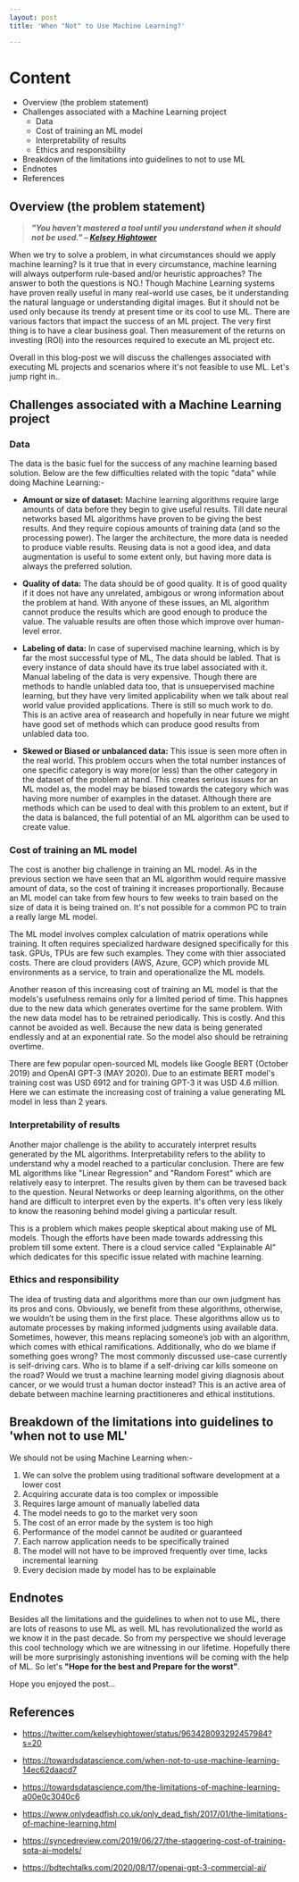 ```yaml
---
layout: post
title: 'When "Not" to Use Machine Learning?'

---
```


# Content

* Overview (the problem statement)
* Challenges associated with a Machine Learning project
    * Data
    * Cost of training an ML model
    * Interpretability of results
    * Ethics and responsibility
* Breakdown of the limitations into guidelines to not to use ML
* Endnotes
* References

## Overview (the problem statement)

> ***"You haven't mastered a tool until you understand when it should not be used." – <a href="https://twitter.com/kelseyhightower/status/963428093292457984?s=20">Kelsey Hightower</a>***


When we try to solve a problem, in what circumstances should we apply machine learning? Is it true that in every circumstance, machine learning will always outperform rule-based and/or heuristic approaches? The answer to both the questions is NO.! Though Machine Learning systems have proven really useful in many real-world use cases, be it understanding the natural language or understanding digital images. But it should not be used only because its trendy at present time or its cool to use ML. There are various factors that impact the success of an ML project. The very first thing is to have a clear business goal. Then measurement of the returns on investing (ROI) into the resources required to execute an ML project etc.

Overall in this blog-post we will discuss the challenges associated with executing ML projects and scenarios where it's not feasible to use ML. Let's jump right in..

## Challenges associated with a Machine Learning project

### Data

The data is the basic fuel for the success of any machine learning based solution. Below are the few difficulties related with the topic "data" while doing Machine Learning:-

* **Amount or size of dataset:** Machine learning algorithms require large amounts of data before they begin to give useful results. Till date neural networks based ML algorithms have proven to be giving the best results. And they require copious amounts of training data (and so the processing power). The larger the architecture, the more data is needed to produce viable results. Reusing data is not a good idea, and data augmentation is useful to some extent only, but having more data is always the preferred solution.

* **Quality of data:** The data should be of good quality. It is of good quality if it does not have any unrelated, ambigous or wrong information about the problem at hand. With anyone of these issues, an ML algorithm cannot produce the results which are good enough to produce the value. The valuable results are often those which improve over human-level error. 

* **Labeling of data:** In case of supervised machine learning, which is by far the most successful type of ML, The data should be labled. That is every instance of data should have its true label associated with it. Manual labeling of the data is very expensive. Though there are methods to handle unlabled data too, that is unsuepervised machine learning, but they have very limited applicability when we talk about real world value provided applications. There is still so much work to do. This is an active area of reasearch and hopefully in near future we might have good set of methods which can produce good results from unlabled data too.

* **Skewed or Biased or unbalanced data:** This issue is seen more often in the real world. This problem occurs when the total number instances of one specific category is way more(or less) than the other category in the dataset of the problem at hand. This creates serious issues for an ML model as, the model may be biased towards the category which was having more number of examples in the dataset. Although there are methods which can be used to deal with this problem to an extent, but if the data is balanced, the full potential of an ML algorithm can be used to create value.

### Cost of training an ML model

The cost is another big challenge in training an ML model. As in the previous section we have seen that an ML algorithm would require massive amount of data, so the cost of training it increases proportionally. Because an ML model can take from few hours to few weeks to train based on the size of data it is being trained on. It's not possible for a common PC to train a really large ML model. 

The ML model involves complex calculation of matrix operations while training. It often requires specialized hardware designed specifically for this task. GPUs, TPUs are few such examples. They come with thier associated costs. There are cloud providers (AWS, Azure, GCP) which provide ML environments as a service, to train and operationalize the ML models.

Another reason of this increasing cost of training an ML model is that the models's usefulness remains only for a limited period of time. This happnes due to the new data which generates overtime for the same problem. With the new data model has to be retrained periodically. This is costly. And this cannot be avoided as well. Because the new data is being generated endlessly and at an exponential rate. So the model also should be retraining overtime.

There are few popular open-sourced ML models like Google BERT (October 2019) and OpenAI GPT-3 (MAY 2020). Due to an estimate BERT model's training cost was USD 6912 and for training GPT-3 it was USD 4.6 million. Here we can estimate the increasing cost of training a value generating ML model in less than 2 years.

### Interpretability of results

Another major challenge is the ability to accurately interpret results generated by the ML algorithms. Interpretability refers to the ability to understand why a model reached to a particular conclusion. There are few ML algorithms like "Linear Regression" and "Random Forest" which are relatively easy to interpret. The results given by them can be travesed back to the question. Neural Networks or deep learning algorithms, on the other hand are difficult to interpret even by the experts. It's often very less likely to know the reasoning behind model giving a particular result.

This is a problem which makes people skeptical about making use of ML models. Though the efforts have been made towards addressing this problem till some extent. There is a cloud service called "Explainable AI" which dedicates for this specific issue related with machine learning.


### Ethics and responsibility

The idea of trusting data and algorithms more than our own judgment has its pros and cons. Obviously, we benefit from these algorithms, otherwise, we wouldn’t be using them in the first place. These algorithms allow us to automate processes by making informed judgments using available data. Sometimes, however, this means replacing someone’s job with an algorithm, which comes with ethical ramifications. Additionally, who do we blame if something goes wrong? The most commonly discussed use-case currently is self-driving cars. Who is to blame if a self-driving car kills someone on the road? Would we trust a machine learning model giving diagnosis about cancer, or we would trust a human doctor instead? This is an active area of debate between machine learning practitioneres and ethical institutions. 


## Breakdown of the limitations into guidelines to 'when not to use ML'

We should not be using Machine Learning when:-

1. We can solve the problem using traditional software development at a lower cost
2. Acquiring accurate data is too complex or impossible
3. Requires large amount of manually labelled data
4. The model needs to go to the market very soon
5. The cost of an error made by the system is too high
6. Performance of the model cannot be audited or guaranteed
7. Each narrow application needs to be specifically trained
8. The model will not have to be improved frequently over time, lacks incremental learning
9. Every decision made by model has to be explainable

## Endnotes

Besides all the limitations and the guidelines to when not to use ML, there are lots of reasons to use ML as well. ML has revolutionalized the world as we know it in the past decade. So from my perspective we should leverage this cool technology which we are witnessing in our lifetime. Hopefully there will be more surprisingly astonishing inventions will be coming with the help of ML. So let's **"Hope for the best and Prepare for the worst"**. 



Hope you enjoyed the post...

## References

* <a href="https://twitter.com/kelseyhightower/status/963428093292457984?s=20">https://twitter.com/kelseyhightower/status/963428093292457984?s=20</a>

* <a href="https://towardsdatascience.com/when-not-to-use-machine-learning-14ec62daacd7">https://towardsdatascience.com/when-not-to-use-machine-learning-14ec62daacd7</a>

* <a href="https://towardsdatascience.com/the-limitations-of-machine-learning-a00e0c3040c6">https://towardsdatascience.com/the-limitations-of-machine-learning-a00e0c3040c6</a>

* <a href="https://www.onlydeadfish.co.uk/only_dead_fish/2017/01/the-limitations-of-machine-learning.html">https://www.onlydeadfish.co.uk/only_dead_fish/2017/01/the-limitations-of-machine-learning.html</a>

* <a href="https://syncedreview.com/2019/06/27/the-staggering-cost-of-training-sota-ai-models/">https://syncedreview.com/2019/06/27/the-staggering-cost-of-training-sota-ai-models/</a>

* <a href="https://bdtechtalks.com/2020/08/17/openai-gpt-3-commercial-ai/">https://bdtechtalks.com/2020/08/17/openai-gpt-3-commercial-ai/</a>
